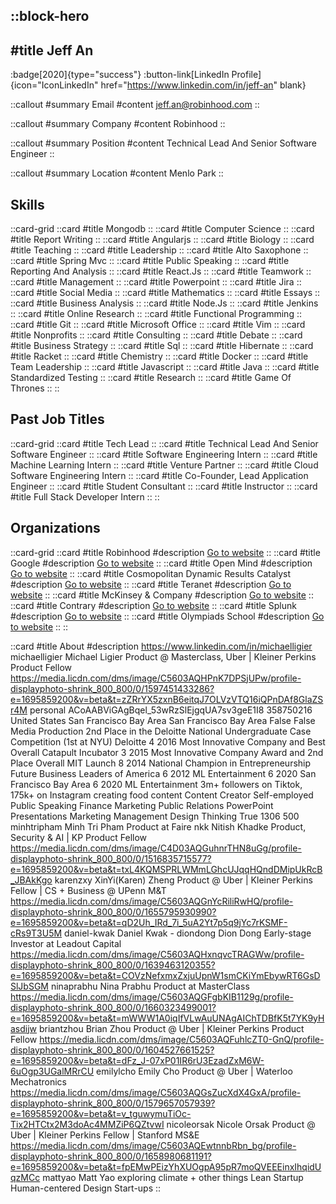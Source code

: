 ::block-hero
---
#title
Jeff An
---

:badge[2020]{type="success"}
:button-link[LinkedIn Profile]{icon="IconLinkedIn" href="https://www.linkedin.com/in/jeff-an" blank}

::callout
#summary
Email
#content
jeff.an@robinhood.com
::

::callout
#summary
Company
#content
Robinhood
::

::callout
#summary
Position
#content
Technical Lead And Senior Software Engineer
::

::callout
#summary
Location
#content
Menlo Park
::

## Skills
::card-grid
::card
#title
Mongodb
::
::card
#title
Computer Science
::
::card
#title
Report Writing
::
::card
#title
Angularjs
::
::card
#title
Biology
::
::card
#title
Teaching
::
::card
#title
Leadership
::
::card
#title
Alto Saxophone
::
::card
#title
Spring Mvc
::
::card
#title
Public Speaking
::
::card
#title
Reporting And Analysis
::
::card
#title
React.Js
::
::card
#title
Teamwork
::
::card
#title
Management
::
::card
#title
Powerpoint
::
::card
#title
Jira
::
::card
#title
Social Media
::
::card
#title
Mathematics
::
::card
#title
Essays
::
::card
#title
Business Analysis
::
::card
#title
Node.Js
::
::card
#title
Jenkins
::
::card
#title
Online Research
::
::card
#title
Functional Programming
::
::card
#title
Git
::
::card
#title
Microsoft Office
::
::card
#title
Vim
::
::card
#title
Nonprofits
::
::card
#title
Consulting
::
::card
#title
Debate
::
::card
#title
Business Strategy
::
::card
#title
Sql
::
::card
#title
Hibernate
::
::card
#title
Racket
::
::card
#title
Chemistry
::
::card
#title
Docker
::
::card
#title
Team Leadership
::
::card
#title
Javascript
::
::card
#title
Java
::
::card
#title
Standardized Testing
::
::card
#title
Research
::
::card
#title
Game Of Thrones
::
::

## Past Job Titles
::card-grid
::card
#title
Tech Lead
::
::card
#title
Technical Lead And Senior Software Engineer
::
::card
#title
Software Engineering Intern
::
::card
#title
Machine Learning Intern
::
::card
#title
Venture Partner
::
::card
#title
Cloud Software Engineering Intern
::
::card
#title
Co-Founder, Lead Application Engineer
::
::card
#title
Student Consultant
::
::card
#title
Instructor
::
::card
#title
Full Stack Developer Intern
::
::

## Organizations
::card-grid
::card
#title
Robinhood
#description
[Go to website](robinhood.com)
::
::card
#title
Google
#description
[Go to website](google.com)
::
::card
#title
Open Mind
#description
[Go to website](openmind-japan.com)
::
::card
#title
Cosmopolitan Dynamic Results Catalyst
#description
[Go to website](selfmade.life)
::
::card
#title
Teranet
#description
[Go to website](teranet.ca)
::
::card
#title
McKinsey & Company
#description
[Go to website](mckinsey.com)
::
::card
#title
Contrary
#description
[Go to website](contrarycap.com)
::
::card
#title
Splunk
#description
[Go to website](splunk.com)
::
::card
#title
Olympiads School
#description
[Go to website](olympiads.ca)
::
::

::card
#title
About
#description
https://www.linkedin.com/in/michaelligier michaelligier Michael Ligier Product @ Masterclass, Uber | Kleiner Perkins Product Fellow https://media.licdn.com/dms/image/C5603AQHPnK7DPSjUPw/profile-displayphoto-shrink_800_800/0/1597451433286?e=1695859200&v=beta&t=zZRrYX5zxnB6eitqJ7OLVzVTQ16iQPnDAf8GlaZSr4M personal ACoAABViGAgBqel_53wRzSlEjgqUA7sv3geE1I8 358750216 United States San Francisco Bay Area San Francisco Bay Area False False Media Production 2nd Place in the Deloitte National Undergraduate Case Competition (1st at NYU) Deloitte 4 2016 Most Innovative Company and Best Overall Catapult Incubator 3 2015 Most Innovative Company Award and 2nd Place Overall MIT Launch 8 2014 National Champion in Entrepreneurship Future Business Leaders of America 6 2012 ML Entertainment 6 2020 San Francisco Bay Area 6 2020 ML Entertainment 3m+ followers on Tiktok, 175k+ on Instagram creating food content Content Creator Self-employed Public Speaking Finance Marketing Public Relations PowerPoint Presentations Marketing Management Design Thinking True 1306 500 minhtripham Minh Tri Pham Product at Faire nkk Nitish Khadke Product, Security & AI | KP Product Fellow https://media.licdn.com/dms/image/C4D03AQGuhnrTHN8uGg/profile-displayphoto-shrink_800_800/0/1516835715577?e=1695859200&v=beta&t=txL4KQMSPRLWMmLGhcUJqqHQndDMipUkRcB_JBAkKgo karenzxy XinYi(Karen) Zheng Product @ Uber | Kleiner Perkins Fellow | CS + Business @ UPenn M&T https://media.licdn.com/dms/image/C5603AQGnYcRiliRwHQ/profile-displayphoto-shrink_800_800/0/1655795930990?e=1695859200&v=beta&t=qD2Uh_IRd_7i_5uA2Yt7p5q9jYc7rKSMF-cRs9T3U5M daniel-kwak Daniel Kwak - diondong Dion Dong Early-stage Investor at Leadout Capital https://media.licdn.com/dms/image/C5603AQHxnqvcTRAGWw/profile-displayphoto-shrink_800_800/0/1639463120355?e=1695859200&v=beta&t=COVzNefxmxZxjuUpnW1smCKiYmEbywRT6GsDSlJbSGM ninaprabhu Nina Prabhu Product at MasterClass https://media.licdn.com/dms/image/C5603AQGFgbKIB1129g/profile-displayphoto-shrink_800_800/0/1660323499001?e=1695859200&v=beta&t=mWWW1A0iqIfVLwAuUNAgAIChTDBfK5t7YK9yHasdijw briantzhou Brian Zhou Product @ Uber | Kleiner Perkins Product Fellow https://media.licdn.com/dms/image/C5603AQFuhlcZT0-GnQ/profile-displayphoto-shrink_800_800/0/1604527661525?e=1695859200&v=beta&t=dFz_J-07xP01IR6rU3EzadZxM6W-6uOgp3UGalMRrCU emilylcho Emily Cho Product @ Uber | Waterloo Mechatronics https://media.licdn.com/dms/image/C5603AQGsZucXdX4GxA/profile-displayphoto-shrink_800_800/0/1579657057939?e=1695859200&v=beta&t=v_tguwymuTiOc-Tix2HTCtx2M3doAc4MMZiP6QZtvwI nicoleorsak Nicole Orsak Product @ Uber | Kleiner Perkins Fellow | Stanford MS&E https://media.licdn.com/dms/image/C5603AQEwtnnbRbn_bg/profile-displayphoto-shrink_800_800/0/1658980681191?e=1695859200&v=beta&t=fpEMwPEizYhXUOgpA95pR7moQVEEEinxIhqidUqzMCc mattyao Matt Yao exploring climate + other things Lean Startup Human-centered Design Start-ups
::

